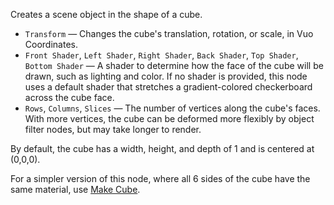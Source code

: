 Creates a scene object in the shape of a cube.

   - `Transform` — Changes the cube's translation, rotation, or scale, in Vuo Coordinates.
   - `Front Shader`, `Left Shader`, `Right Shader`, `Back Shader`, `Top Shader`, `Bottom Shader` — A shader to determine how the face of the cube will be drawn, such as lighting and color. If no shader is provided, this node uses a default shader that stretches a gradient-colored checkerboard across the cube face.
   - `Rows`, `Columns`, `Slices` — The number of vertices along the cube's faces. With more vertices, the cube can be deformed more flexibly by object filter nodes, but may take longer to render.

By default, the cube has a width, height, and depth of 1 and is centered at (0,0,0).

For a simpler version of this node, where all 6 sides of the cube have the same material, use [Make Cube](vuo-node://vuo.scene.make.cube.1).
